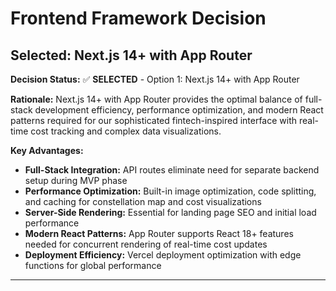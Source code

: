 # Frontend Framework Decision

## Selected: Next.js 14+ with App Router

**Decision Status:** ✅ **SELECTED** - Option 1: Next.js 14+ with App Router

**Rationale:** Next.js 14+ with App Router provides the optimal balance of full-stack development efficiency, performance optimization, and modern React patterns required for our sophisticated fintech-inspired interface with real-time cost tracking and complex data visualizations.

**Key Advantages:**
- **Full-Stack Integration:** API routes eliminate need for separate backend setup during MVP phase
- **Performance Optimization:** Built-in image optimization, code splitting, and caching for constellation map and cost visualizations
- **Server-Side Rendering:** Essential for landing page SEO and initial load performance
- **Modern React Patterns:** App Router supports React 18+ features needed for concurrent rendering of real-time cost updates
- **Deployment Efficiency:** Vercel deployment optimization with edge functions for global performance

---
